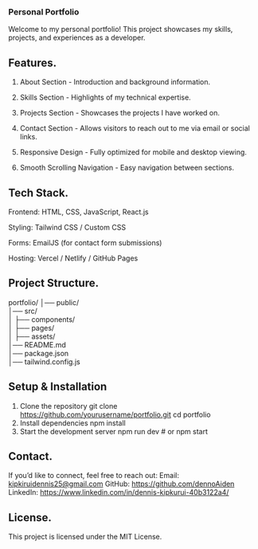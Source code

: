 ### Personal Portfolio

Welcome to my personal portfolio! This project showcases my skills, projects, and experiences as a developer.

## Features.

1. About Section - Introduction and background information.

2. Skills Section - Highlights of my technical expertise.

3. Projects Section - Showcases the projects I have worked on.

4. Contact Section - Allows visitors to reach out to me via email or social links.

5. Responsive Design - Fully optimized for mobile and desktop viewing.

6. Smooth Scrolling Navigation - Easy navigation between sections.

## Tech Stack.

Frontend: HTML, CSS, JavaScript, React.js

Styling: Tailwind CSS / Custom CSS

Forms: EmailJS (for contact form submissions)

Hosting: Vercel / Netlify / GitHub Pages

## Project Structure.
portfolio/
│── public/           
│── src/             
│   ├── components/  
│   ├── pages/        
│   ├── assets/       
│── README.md         
│── package.json      
│── tailwind.config.js 

## Setup & Installation
1. Clone the repository
git clone https://github.com/yourusername/portfolio.git
cd portfolio
2. Install dependencies
npm install 
3. Start the development server
npm run dev  # or npm start

## Contact.
If you’d like to connect, feel free to reach out:
Email: kipkiruidennis25@gmail.com
GitHub: https://github.com/dennoAiden
LinkedIn: https://www.linkedin.com/in/dennis-kipkurui-40b3122a4/

## License.
This project is licensed under the MIT License.